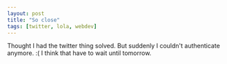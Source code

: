 ```yaml
---
layout: post
title: "So close"
tags: [twitter, lola, webdev]
---
```


Thought I had the twitter thing solved. But suddenly I couldn't authenticate anymore. :(
I think that have to wait until tomorrow.